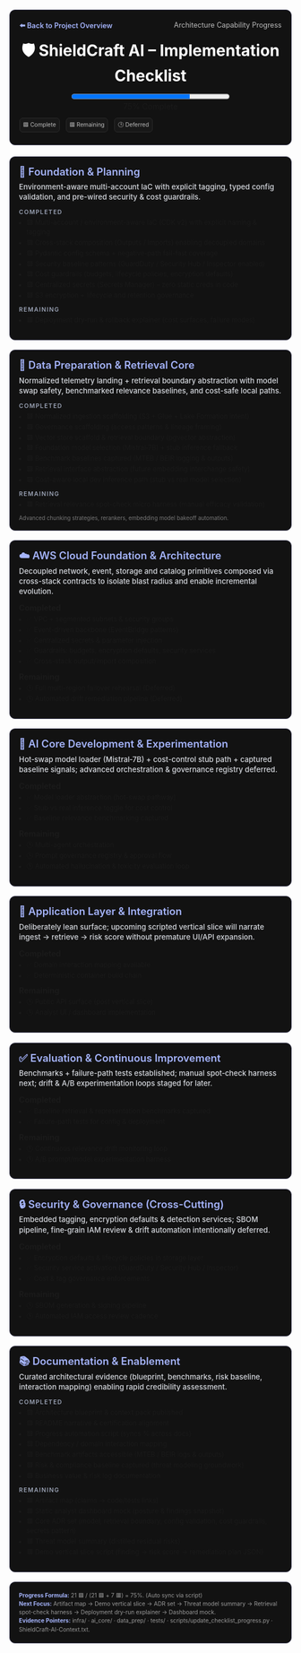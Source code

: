 <style>
.sc-card{border:1px solid #2f2f46;border-radius:10px;margin:1.25em 0;padding:1.15em;background:#121212;}
.sc-hero{margin:1.4em 0;padding:1.4em 1.2em;background:#121212;}
.sc-header{display:flex;justify-content:space-between;flex-wrap:wrap;gap:.75em;margin-bottom:.9em;font-size:.9em;color:#bbb;}
.sc-header a{color:#a5b4fc;font-weight:600;text-decoration:none;}
.sc-title{text-align:center;margin:0;font-size:2em;color:#fff;}
.sc-progress{text-align:center;margin:.8em 0 .9em;}
.sc-note{font-size:.8em;line-height:1.45;background:#181818;padding:.75em .9em;border:1px solid #252525;border-radius:8px;color:#ccc;}
.sc-sub{font-size:.94em;color:#d6d9df;margin:.5em 0 .9em;font-weight:500;line-height:1.38;}
.sc-section-title{font-size:1.32em;color:#a5b4fc;margin:0 0 .35em;line-height:1.18;font-weight:600;}
.sc-muted{font-size:.7em;color:#777;margin-top:.65em;}
.sc-meta{font-size:.72em;line-height:1.5;color:#999;}
.sc-legend{font-size:.72em;display:flex;flex-wrap:wrap;gap:1.1em;margin:.9em 0 .2em;color:#bbb;}
.sc-pill{background:#181818;border:1px solid #2a2a2a;padding:.35em .55em;border-radius:6px;}
.sc-h3{margin:.55em 0 .4em;font-size:.76em;letter-spacing:.12em;text-transform:uppercase;color:#9aa2b4;font-weight:600;}
@media (max-width:760px){.sc-title{font-size:1.6em;} .sc-progress progress{width:100%!important;}}
/* Normalize markdown list spacing inside cards */
.sc-card ul{margin:.35em 0 .85em;padding-left:1.15em;font-size:.84em;line-height:1.42;}
.sc-card li{margin:.18em 0;}
</style>

<section class="sc-card sc-hero">
  <div class="sc-header">
    <a href="../../../README.md">⬅️ Back to Project Overview</a>
    <span>Architecture Capability Progress</span>
  </div>
  <h1 class="sc-title">🛡️ ShieldCraft AI – Implementation Checklist</h1>
  <div id="progress-bar" class="sc-progress">
    <progress id="shieldcraft-progress" value="75" max="100" aria-label="ShieldCraft overall progress" style="width:60%;height:18px;"></progress>
    <div id="progress-label">75% Complete</div>
  </div>
  <div class="sc-legend">
    <span class="sc-pill">🟩 Complete</span>
    <span class="sc-pill">🟥 Remaining</span>
    <span class="sc-pill">🕒 Deferred</span>
  </div>
</section>


<!-- COUNTED_SCOPE_BEGIN -->
<section class="sc-card">
<h2 class="sc-section-title">🧱 Foundation & Planning</h2>
<div class="sc-sub">Environment-aware multi-account IaC with explicit tagging, typed config validation, and pre-wired security & cost guardrails.</div>
<div class="sc-h3">Completed</div>
<ul>
  <li>🟩 Multi-account / environment-aware IaC (CDK v2) with explicit naming & tagging</li>
  <li>🟩 Cross-stack composition (Outputs / Imports) enabling decoupled domains</li>
  <li>🟩 Pydantic config schema + negative-path fail-fast coverage</li>
  <li>🟩 Security baseline patterns (GuardDuty / Security Hub / Inspector enabled)</li>
  <li>🟩 Cost guardrails (budgets, lifecycle policies, encryption defaults)</li>
  <li>🟩 Centralized secrets (Secrets Manager) – zero static creds in code</li>
  <li>🟩 S3 encryption + lifecycle and retention governance</li>
</ul>
<div class="sc-h3">Remaining</div>
<ul>
  <li>🟥 Deployment dry-run & rollback explainer (cost surfaces, failure modes)</li>
</ul>
</section>


<section class="sc-card">
<h2 class="sc-section-title">💾 Data Preparation & Retrieval Core</h2>
<div class="sc-sub">Normalized telemetry landing + retrieval boundary abstraction with model swap safety, benchmarked relevance baselines, and cost-safe local paths.</div>
<div class="sc-h3">Completed</div>
<ul>
  <li>🟩 Normalized ingestion scaffolding (S3 + Glue + Lake Formation intent)</li>
  <li>🟩 Governance scaffolding (access patterns & lineage framing)</li>
  <li>🟩 Vector store scaffold & retrieval boundary (pgvector abstraction)</li>
  <li>🟩 Foundation model selection (Mistral‑7B) + stub inference fallback</li>
  <li>🟩 Benchmark baselines captured (MTEB / BEIR logging & outputs)</li>
  <li>🟩 Retrieval interface abstraction (future embedding interchange safety)</li>
  <li>🟩 Cost-aware local dev inference path (stub vs real model selection)</li>
</ul>
<div class="sc-h3">Remaining</div>
<ul>
  <li>🟥 Retrieval relevance spot-check micro harness (manual efficacy validation)</li>
</ul>
<div class="sc-muted">Advanced chunking strategies, rerankers, embedding model bakeoff automation.</div>
</section>

<section class="sc-card">
<h2 class="sc-section-title">☁️ AWS Cloud Foundation & Architecture</h2>
<div class="sc-sub">Decoupled network, event, storage and catalog primitives composed via cross-stack contracts to isolate blast radius and enable incremental evolution.</div>
<strong>Completed</strong>
<ul class="sc-list">
  <li>✅ VPC + segmented subnets & security groups</li>
  <li>✅ Event-driven backbone (EventBridge patterns)</li>
  <li>✅ Centralized secrets & parameter injection</li>
  <li>✅ Guardrails: budgets, encryption defaults, security services</li>
  <li>✅ Cross-stack output/import composition</li>
</ul>
<strong>Remaining</strong>
<ul class="sc-list">
  <li>🕒 Full multi-region failover rehearsal (Deferred)</li>
  <li>🕒 Automated drift remediation pipeline (Deferred)</li>
</ul>
</section>


<section class="sc-card">
<h2 class="sc-section-title">🧠 AI Core Development & Experimentation</h2>
<div class="sc-sub">Hot‑swap model loader (Mistral‑7B) + cost-control stub path + captured baseline signals; advanced orchestration & governance registry deferred.</div>
<strong>Completed</strong>
<ul class="sc-list">
  <li>✅ Model loader abstraction (hot-swap pathway)</li>
  <li>✅ Stub vs real inference toggle for cost control</li>
  <li>✅ Baseline relevance benchmarking captured</li>
</ul>
<strong>Remaining</strong>
<ul class="sc-list">
  <li>🕒 Multi-agent orchestration</li>
  <li>🕒 Prompt governance registry & approval flow</li>
  <li>🕒 Automated hallucination & toxicity evaluation loop</li>
</ul>
</section>


<section class="sc-card">
<h2 class="sc-section-title">🚀 Application Layer & Integration</h2>
<div class="sc-sub">Deliberately lean surface; upcoming scripted vertical slice will narrate ingest → retrieve → risk score without premature UI/API expansion.</div>
<strong>Completed</strong>
<ul class="sc-list">
  <li>✅ Domain interaction mapping available</li>
  <li>✅ Deterministic container build chain</li>
</ul>
<strong>Remaining</strong>
<ul class="sc-list">
  <li>🕒 Public API surface (post vertical slice)</li>
  <li>🕒 Analyst UI / dashboard implementation</li>
</ul>
</section>


<section class="sc-card">
<h2 class="sc-section-title">✅ Evaluation & Continuous Improvement</h2>
<div class="sc-sub">Benchmarks + failure-path tests established; manual spot‑check harness next; drift & A/B experimentation loops staged for later.</div>
<strong>Completed</strong>
<ul class="sc-list">
  <li>✅ Baseline retrieval & representation benchmarks captured</li>
  <li>✅ Failure-path tests for config & deployment</li>
</ul>
<strong>Remaining</strong>
<ul class="sc-list">
  <li>🕒 Continuous relevance drift monitoring loop</li>
  <li>🕒 A/B prompt/model experimentation harness</li>
</ul>
</section>


<!-- SECURITY -->
<section class="sc-card">
<h2 class="sc-section-title">🔒 Security & Governance (Cross-Cutting)</h2>
<div class="sc-sub">Embedded tagging, encryption defaults & detection services; SBOM pipeline, fine‑grain IAM review & drift automation intentionally deferred.</div>
<strong>Completed</strong>
<ul class="sc-list">
  <li>✅ Encryption defaults & lifecycle policies in storage layer</li>
  <li>✅ Security service activation (GuardDuty / Security Hub / Inspector)</li>
  <li>✅ Cost & tag governance enforcements</li>
</ul>
<strong>Remaining</strong>
<ul class="sc-list">
  <li>🕒 SBOM generation & signing pipeline</li>
  <li>🕒 Automated IAM access review cadence</li>
</ul>
</section>


<!-- DOCUMENTATION & ENABLEMENT -->
<section class="sc-card">
<h2 class="sc-section-title">📚 Documentation & Enablement</h2>
<div class="sc-sub">Curated architectural evidence (blueprint, benchmarks, risk baseline, interaction mapping) enabling rapid credibility assessment.</div>
<div class="sc-h3">Completed</div>
<ul>
  <li>🟩 Architecture blueprint & context pack published</li>
  <li>🟩 README narrative & certification alignment</li>
  <li>🟩 Progress automation script (syncs % across docs)</li>
  <li>🟩 Dependency / domain interaction mapping</li>
  <li>🟩 Benchmark artifacts accessible (MTEB / BEIR logs & outputs)</li>
  <li>🟩 Risk & compliance baseline captured (threat modeling groundwork)</li>
  <li>🟩 Business value & risk log documentation</li>
</ul>
<div class="sc-h3">Remaining</div>
<ul>
  <li>🟥 Artifact map (claims → code/tests links)</li>
  <li>🟥 Static analyst dashboard mock (posture & findings snapshot)</li>
  <li>🟥 Core ADR set (model, retrieval boundary, config validation, cost guardrails, secrets pattern)</li>
  <li>🟥 Threat model summary (distilled residual risks)</li>
  <li>🟥 Demo vertical slice script (finding → risk score → remediation plan JSON)</li>
</ul>
</section>
<!-- COUNTED_SCOPE_END -->

<!-- PROGRESS FOOTER -->
<section class="sc-card">
  <div class="sc-meta"><strong style="color:#a5b4fc;">Progress Formula:</strong> 21 🟩 / (21 🟩 + 7 🟥) = 75%. (Auto sync via script)<br>
  <strong style="color:#a5b4fc;">Next Focus:</strong> Artifact map → Demo vertical slice → ADR set → Threat model summary → Retrieval spot-check harness → Deployment dry-run explainer → Dashboard mock.<br>
  <strong style="color:#a5b4fc;">Evidence Pointers:</strong> infra/ · ai_core/ · data_prep/ · tests/ · scripts/update_checklist_progress.py · ShieldCraft-AI-Context.txt.</div>
</section>
